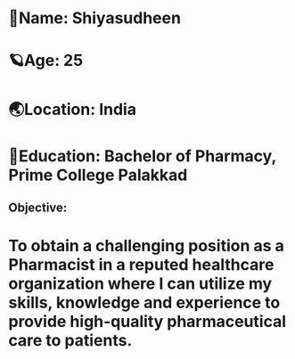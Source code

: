 # 🦋Name: Shiyasudheen 

# 🪐Age: 25 

# 🌏Location: India 

# 🌝Education: Bachelor of Pharmacy, Prime College Palakkad

## Objective:
# To obtain a challenging position as a Pharmacist in a reputed healthcare organization where I can utilize my skills, knowledge and experience to provide high-quality pharmaceutical care to patients.
